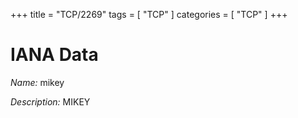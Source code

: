 +++
title = "TCP/2269"
tags = [ "TCP" ]
categories = [ "TCP" ]
+++

# IANA Data

_Name:_ mikey

_Description:_ MIKEY

